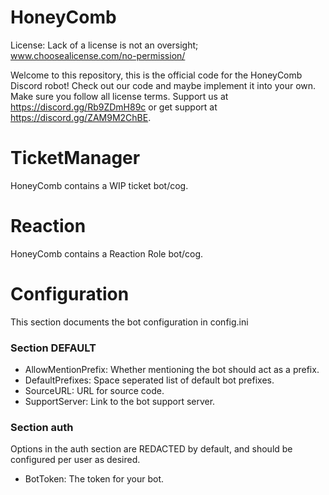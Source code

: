 # HoneyComb
License: Lack of a license is not an oversight; www.choosealicense.com/no-permission/

Welcome to this repository, this is the official code for the HoneyComb Discord robot! Check out our code and maybe implement it into your own. Make sure you follow all license terms. Support us at https://discord.gg/Rb9ZDmH89c or get support at https://discord.gg/ZAM9M2ChBE.

# TicketManager

HoneyComb contains a WIP ticket bot/cog.

# Reaction

HoneyComb contains a Reaction Role bot/cog.

# Configuration

This section documents the bot configuration in config.ini

### Section DEFAULT

- AllowMentionPrefix: Whether mentioning the bot should act as a prefix.
- DefaultPrefixes: Space seperated list of default bot prefixes.
- SourceURL: URL for source code.
- SupportServer: Link to the bot support server.

### Section auth
Options in the auth section are REDACTED by default, and should be configured per user as desired.

- BotToken: The token for your bot.
